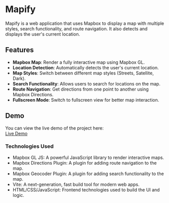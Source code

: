# Mapify

Mapify is a web application that uses Mapbox to display a map with multiple styles, search functionality, and route navigation. It also detects and displays the user's current location.

## Features

- **Mapbox Map**: Render a fully interactive map using Mapbox GL.
- **Location Detection**: Automatically detects the user's current location.
- **Map Styles**: Switch between different map styles (Streets, Satellite, Dark).
- **Search Functionality**: Allows users to search for locations on the map.
- **Route Navigation**: Get directions from one point to another using Mapbox Directions.
- **Fullscreen Mode**: Switch to fullscreen view for better map interaction.

## Demo

You can view the live demo of the project here:  
[Live Demo](https://21yash-rathore.github.io/mapify/)

### Technologies Used

- Mapbox GL JS: A powerful JavaScript library to render interactive maps.
- Mapbox Directions Plugin: A plugin for adding route navigation to the map.
- Mapbox Geocoder Plugin: A plugin for adding search functionality to the map.
- Vite: A next-generation, fast build tool for modern web apps.
- HTML/CSS/JavaScript: Frontend technologies used to build the UI and logic.
